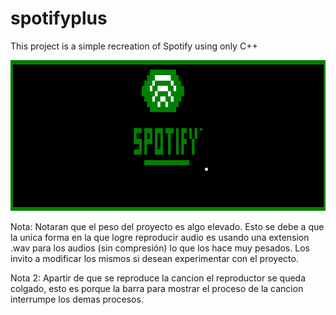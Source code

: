 # spotifyplus
This project is a simple recreation of Spotify using only C++

![alt text](https://raw.githubusercontent.com/sebastiantuyu/spotifyplus/master/main.png)

Nota: Notaran que el peso del proyecto es algo elevado. Esto se debe a que la unica forma en la que logre reproducir audio
es usando una extension .wav para los audios (sin compresión) lo que los hace muy pesados. Los invito a modificar los mismos 
si desean experimentar con el proyecto.


Nota 2: Apartir de que se reproduce la cancion el reproductor se queda colgado, esto es porque la barra para mostrar el proceso de
la cancion interrumpe los demas procesos. 
